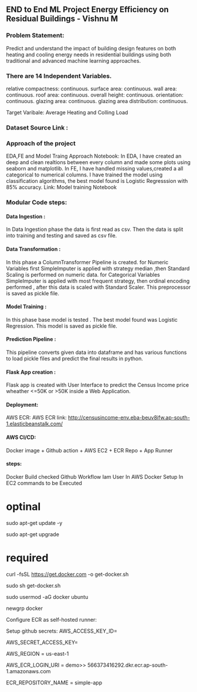 ## END to End ML Project Energy Efficiency on Residual Buildings - Vishnu M

### Problem Statement:
Predict and understand the impact of building design features on both heating and cooling energy needs in residential buildings using both traditional and advanced machine learning approaches.

### There are 14 Independent Variables.

relative compactness: continuous.
surface area: continuous.
wall area: continuous.
roof area: continuous.
overall height: continuous.
orientation: continuous.
glazing area: continuous.
glazing area distribution: continuous.

Target Varibale: Average Heating and Colling Load

### Dataset Source Link : 

### Approach of the project
EDA,FE and Model Traing Approach Notebook:
In EDA, I have created an deep and clean realtions between every column and made some plots using seaborn and matplotlib.
In FE, I have handled missing values,created a all categorical to numerical columns.
I have trained the model using classification algorithms, the best model found is Logistic Regresssion with 85% accuracy.
Link: Model training Notebook

### Modular Code steps:
#### Data Ingestion :

In Data Ingestion phase the data is first read as csv.
Then the data is split into training and testing and saved as csv file.

#### Data Transformation :

In this phase a ColumnTransformer Pipeline is created.
for Numeric Variables first SimpleImputer is applied with strategy median ,then Standard Scaling is performed on numeric data.
for Categorical Variables SimpleImputer is applied with most frequent strategy, then ordinal encoding performed , after this data is scaled with Standard Scaler.
This preprocessor is saved as pickle file.

#### Model Training :

In this phase base model is tested . The best model found was Logistic Regression.
This model is saved as pickle file.

#### Prediction Pipeline :

This pipeline converts given data into dataframe and has various functions to load pickle files and predict the final results in python.

#### Flask App creation :

Flask app is created with User Interface to predict the Census Income price wheather <=50K or >50K inside a Web Application.

#### Deployment:
AWS ECR:
AWS ECR link: http://censusincome-env.eba-beuv8ifw.ap-south-1.elasticbeanstalk.com/

#### AWS CI/CD:
Docker image + Github action + AWS EC2 + ECR Repo + App Runner

#### steps:
Docker Build checked
Github Workflow
Iam User In AWS
Docker Setup In EC2 commands to be Executed

# optinal

sudo apt-get update -y

sudo apt-get upgrade

# required

curl -fsSL https://get.docker.com -o get-docker.sh

sudo sh get-docker.sh

sudo usermod -aG docker ubuntu

newgrp docker

Configure ECR as self-hosted runner:

Setup github secrets: AWS_ACCESS_KEY_ID=

AWS_SECRET_ACCESS_KEY=

AWS_REGION = us-east-1

AWS_ECR_LOGIN_URI = demo>> 566373416292.dkr.ecr.ap-south-1.amazonaws.com

ECR_REPOSITORY_NAME = simple-app
